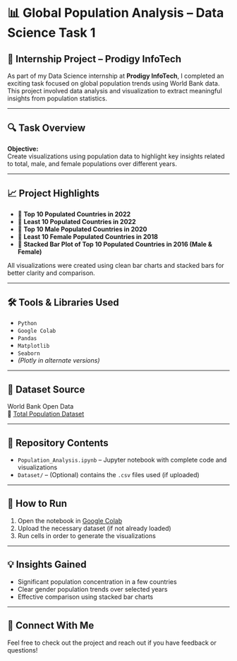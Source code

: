 
# 📊 Global Population Analysis – Data Science Task 1

## 🚀 Internship Project – Prodigy InfoTech

As part of my Data Science internship at **Prodigy InfoTech**, I completed an exciting task focused on global population trends using World Bank data. This project involved data analysis and visualization to extract meaningful insights from population statistics.

---

## 🔍 Task Overview

**Objective:**  
Create visualizations using population data to highlight key insights related to total, male, and female populations over different years.

---

## 📈 Project Highlights

- 🔹 **Top 10 Populated Countries in 2022**
- 🔹 **Least 10 Populated Countries in 2022**
- 🔹 **Top 10 Male Populated Countries in 2020**
- 🔹 **Least 10 Female Populated Countries in 2018**
- 🔹 **Stacked Bar Plot of Top 10 Populated Countries in 2016 (Male & Female)**

All visualizations were created using clean bar charts and stacked bars for better clarity and comparison.

---

## 🛠️ Tools & Libraries Used

- `Python`
- `Google Colab`
- `Pandas`
- `Matplotlib`
- `Seaborn`
- *(Plotly in alternate versions)*

---

## 📁 Dataset Source

World Bank Open Data  
🔗 [Total Population Dataset](https://data.worldbank.org/indicator/SP.POP.TOTL)

---

## 📂 Repository Contents

- `Population_Analysis.ipynb` – Jupyter notebook with complete code and visualizations
- `Dataset/` – (Optional) contains the `.csv` files used (if uploaded)

---

## 📌 How to Run

1. Open the notebook in [Google Colab](https://colab.research.google.com/)
2. Upload the necessary dataset (if not already loaded)
3. Run cells in order to generate the visualizations

---

## 💡 Insights Gained

- Significant population concentration in a few countries
- Clear gender population trends over selected years
- Effective comparison using stacked bar charts

---

## 🔗 Connect With Me

Feel free to check out the project and reach out if you have feedback or questions!
